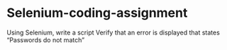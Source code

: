 # Selenium-coding-assignment
Using Selenium, write a script Verify that an error is displayed that states “Passwords do not match” 
